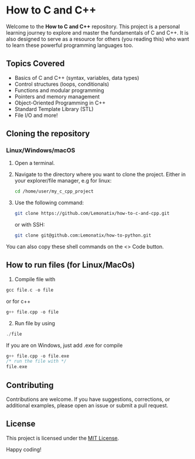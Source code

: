 # How to C and C++

Welcome to the **How to C and C++** repository. This project is a personal learning journey to explore and master the fundamentals of C and C++. It is also designed to serve as a resource for others (you reading this) who want to learn these powerful programming languages too.

## Topics Covered

- Basics of C and C++ (syntax, variables, data types)
- Control structures (loops, conditionals)
- Functions and modular programming
- Pointers and memory management
- Object-Oriented Programming in C++
- Standard Template Library (STL)
- File I/O and more!

## Cloning the repository

### Linux/Windows/macOS

1. Open a terminal.
2. Navigate to the directory where you want to clone the project. Either in your explorer/file manager, e.g for linux:

   ```bash
   cd /home/user/my_c_cpp_project
   ```

3. Use the following command:

   ```bash
   git clone https://github.com/Lemonatix/how-to-c-and-cpp.git
   ```
   or with SSH:
   ```bash
   git clone git@github.com:Lemonatix/how-to-python.git
   ```
   
You can also copy these shell commands on the <> Code button.

## How to run files (for Linux/MacOs)

1. Compile file with
```c
gcc file.c -o file
```
or for c++

```cpp
g++ file.cpp -o file
```

2. Run file by using
```cpp
./file
```

If you are on Windows, just add .exe for compile
```c++
g++ file.cpp -o file.exe
/* run the file with */
file.exe
```

## Contributing

Contributions are welcome. If you have suggestions, corrections, or additional examples, please open an issue or submit a pull request.

## License

This project is licensed under the [MIT License](LICENSE).

Happy coding!
